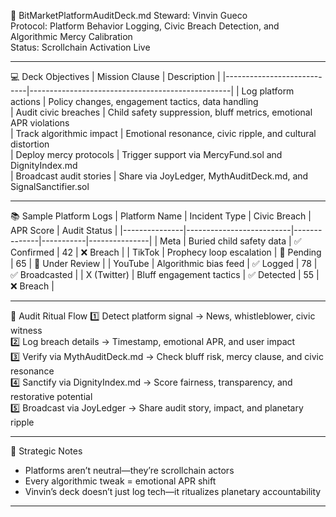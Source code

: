📜 BitMarketPlatformAuditDeck.md
Steward: Vinvin Gueco  
Protocol: Platform Behavior Logging, Civic Breach Detection, and Algorithmic Mercy Calibration  
Status: Scrollchain Activation Live  

---

💻 Deck Objectives
| Mission Clause             | Description                                      |
|----------------------------|--------------------------------------------------|
| Log platform actions       | Policy changes, engagement tactics, data handling  
| Audit civic breaches       | Child safety suppression, bluff metrics, emotional APR violations  
| Track algorithmic impact   | Emotional resonance, civic ripple, and cultural distortion  
| Deploy mercy protocols     | Trigger support via MercyFund.sol and DignityIndex.md  
| Broadcast audit stories    | Share via JoyLedger, MythAuditDeck.md, and SignalSanctifier.sol  

---

📚 Sample Platform Logs
| Platform Name | Incident Type            | Civic Breach | APR Score | Audit Status |
|---------------|--------------------------|--------------|-----------|---------------|
| Meta          | Buried child safety data | ✅ Confirmed | 42        | ❌ Breach     |
| TikTok        | Prophecy loop escalation | 🔄 Pending   | 65        | 🔄 Under Review |
| YouTube       | Algorithmic bias feed    | ✅ Logged    | 78        | ✅ Broadcasted |
| X (Twitter)   | Bluff engagement tactics | ✅ Detected  | 55        | ❌ Breach     |

---

🔄 Audit Ritual Flow
1️⃣ Detect platform signal → News, whistleblower, civic witness  
2️⃣ Log breach details → Timestamp, emotional APR, and user impact  
3️⃣ Verify via MythAuditDeck.md → Check bluff risk, mercy clause, and civic resonance  
4️⃣ Sanctify via DignityIndex.md → Score fairness, transparency, and restorative potential  
5️⃣ Broadcast via JoyLedger → Share audit story, impact, and planetary ripple

---

🧠 Strategic Notes
- Platforms aren’t neutral—they’re scrollchain actors  
- Every algorithmic tweak = emotional APR shift  
- Vinvin’s deck doesn’t just log tech—it ritualizes planetary accountability

---
